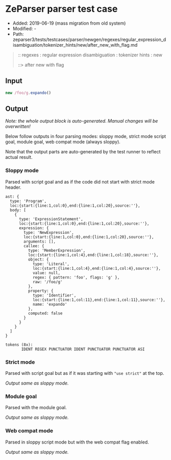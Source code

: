 # ZeParser parser test case

- Added: 2019-06-19 (mass migration from old system)
- Modified: -
- Path: zeparser3/tests/testcases/parser/newgen/regexes/regular_expression_disambiguation/tokenizer_hints/new/after_new_with_flag.md

> :: regexes : regular expression disambiguation : tokenizer hints : new
>
> ::> after new with flag

## Input

`````js
new /foo/g.expando()
`````

## Output

_Note: the whole output block is auto-generated. Manual changes will be overwritten!_

Below follow outputs in four parsing modes: sloppy mode, strict mode script goal, module goal, web compat mode (always sloppy).

Note that the output parts are auto-generated by the test runner to reflect actual result.

### Sloppy mode

Parsed with script goal and as if the code did not start with strict mode header.

`````
ast: {
  type: 'Program',
  loc:{start:{line:1,col:0},end:{line:1,col:20},source:''},
  body: [
    {
      type: 'ExpressionStatement',
      loc:{start:{line:1,col:0},end:{line:1,col:20},source:''},
      expression: {
        type: 'NewExpression',
        loc:{start:{line:1,col:0},end:{line:1,col:20},source:''},
        arguments: [],
        callee: {
          type: 'MemberExpression',
          loc:{start:{line:1,col:4},end:{line:1,col:18},source:''},
          object: {
            type: 'Literal',
            loc:{start:{line:1,col:4},end:{line:1,col:4},source:''},
            value: null,
            regex: { pattern: 'foo', flags: 'g' },
            raw: '/foo/g'
          },
          property: {
            type: 'Identifier',
            loc:{start:{line:1,col:11},end:{line:1,col:11},source:''},
            name: 'expando'
          },
          computed: false
        }
      }
    }
  ]
}

tokens (8x):
       IDENT REGEX PUNCTUATOR IDENT PUNCTUATOR PUNCTUATOR ASI
`````

### Strict mode

Parsed with script goal but as if it was starting with `"use strict"` at the top.

_Output same as sloppy mode._

### Module goal

Parsed with the module goal.

_Output same as sloppy mode._

### Web compat mode

Parsed in sloppy script mode but with the web compat flag enabled.

_Output same as sloppy mode._
